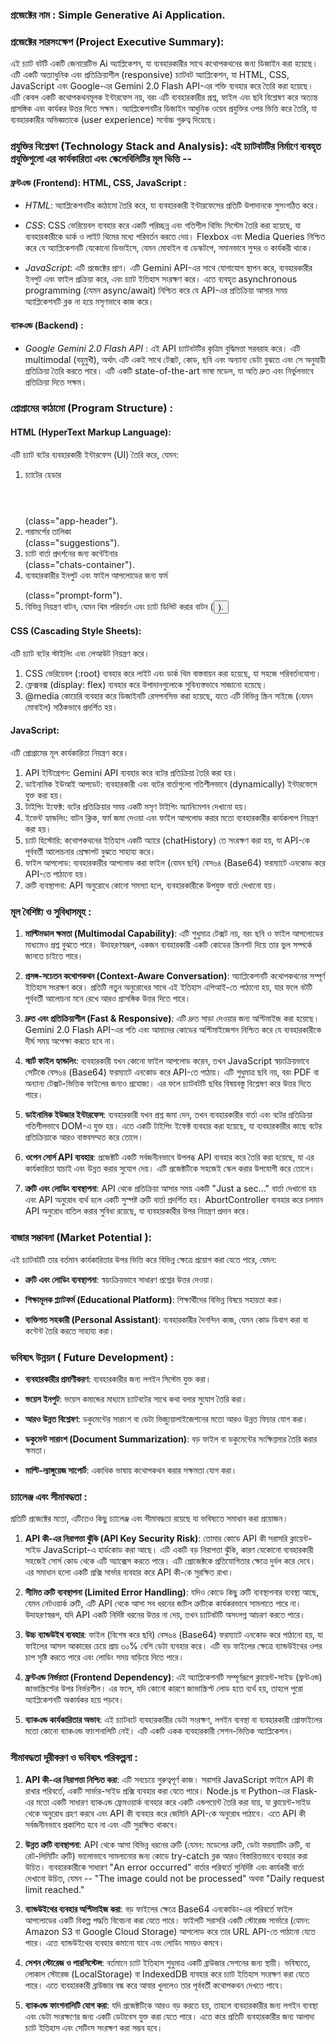 ### প্রজেক্টের নাম : Simple Generative Ai Application.

### প্রজেক্টের সারসংক্ষেপ (Project Executive Summary):

  এই চ্যাট বটটি একটি জেনারেটিভ Ai অ্যাপ্লিকেশন, যা ব্যবহারকারীর সাথে কথোপকথনের জন্য ডিজাইন করা হয়েছে। এটি একটি অত্যাধুনিক এবং প্রতিক্রিয়াশীল 
  (responsive) চ্যাটবট অ্যাপ্লিকেশন, যা HTML, CSS, JavaScript এবং Google-এর Gemini 2.0 Flash API-এর শক্তি ব্যবহার করে তৈরি করা হয়েছে। 
  এটি কেবল একটি কথোপকথনমূলক ইন্টারফেস নয়, বরং এটি ব্যবহারকারীর প্রশ্ন, ফাইল এবং ছবি বিশ্লেষণ করে অত্যন্ত প্রাসঙ্গিক এবং কার্যকর উত্তর দিতে সক্ষম। 
  অ্যাপ্লিকেশনটির ডিজাইন আধুনিক ওয়েব প্রযুক্তির ওপর ভিত্তি করে তৈরি, যা ব্যবহারকারীর অভিজ্ঞতাকে (user experience) সর্বোচ্চ গুরুত্ব দিয়েছে।

### প্রযুক্তির বিশ্লেষণ (Technology Stack and Analysis): এই চ্যাটবটটির নির্মাণে ব্যবহৃত প্রযুক্তিগুলো এর কার্যকারিতা এবং স্কেলেবিলিটির মূল ভিত্তি --

 #### ফ্রন্টএন্ড (Frontend): HTML, CSS, JavaScript :

  - *HTML*: অ্যাপ্লিকেশনটির কাঠামো তৈরি করে, যা ব্যবহারকারী ইন্টারফেসের প্রতিটি উপাদানকে সুসংগঠিত করে।

  - *CSS*: CSS ভেরিয়েবল ব্যবহার করে একটি পরিচ্ছন্ন এবং গতিশীল থিমিং সিস্টেম তৈরি করা হয়েছে, যা ব্যবহারকারীকে ডার্ক ও লাইট থিমের মধ্যে পরিবর্তন করতে দেয়। 
	Flexbox এবং Media Queries নিশ্চিত করে যে অ্যাপ্লিকেশনটি যেকোনো ডিভাইসে, যেমন মোবাইল বা ডেস্কটপে, সমানভাবে সুন্দর ও কার্যকরী থাকে।

  - *JavaScript*: এটি প্রজেক্টের প্রাণ। এটি Gemini API-এর সাথে যোগাযোগ স্থাপন করে, ব্যবহারকারীর ইনপুট এবং ফাইল প্রক্রিয়া করে, এবং চ্যাট ইতিহাস সংরক্ষণ করে। 
	এতে ব্যবহৃত asynchronous programming (যেমন async/await) নিশ্চিত করে যে API-এর প্রতিক্রিয়া আসার সময় অ্যাপ্লিকেশনটি ব্লক না হয়ে মসৃণভাবে কাজ করে।

 #### ব্যাকএন্ড (Backend) : 

  - *Google Gemini 2.0 Flash API* : এই API চ্যাটবটটির কৃত্রিম বুদ্ধিমত্তা সরবরাহ করে। এটি multimodal (বহুমুখী), অর্থাৎ এটি একই সাথে টেক্সট, কোড, ছবি এবং 
	অন্যান্য ডেটা বুঝতে এবং সে অনুযায়ী প্রতিক্রিয়া তৈরি করতে পারে। এটি একটি state-of-the-art ভাষা মডেল, যা অতি দ্রুত এবং নির্ভুলভাবে প্রতিক্রিয়া দিতে সক্ষম।

### প্রোগ্রামের কাঠামো (Program Structure) : 

 #### HTML (HyperText Markup Language): 
 এটি চ্যাট বটের ব্যবহারকারী ইন্টারফেস (UI) তৈরি করে, যেমন:

   1. চ্যাটের হেডার <header></header> (class="app-header").
   2. পরামর্শের তালিকা <ul></ul> (class="suggestions").
   3. চ্যাট বার্তা প্রদর্শনের জন্য কন্টেইনার <div></div> (class="chats-container").
   4. ব্যবহারকারীর ইনপুট এবং ফাইল আপলোডের জন্য ফর্ম <form></form> (class="prompt-form").
   5. বিভিন্ন নিয়ন্ত্রণ বাটন, যেমন থিম পরিবর্তন এবং চ্যাট ডিলিট করার বাটন (<button>).

 #### CSS (Cascading Style Sheets): 
 এটি চ্যাট বটের স্টাইলিং এবং লেআউট নিয়ন্ত্রণ করে।

   1. CSS ভেরিয়েবল (:root) ব্যবহার করে লাইট এবং ডার্ক থিম বাস্তবায়ন করা হয়েছে, যা সহজে পরিবর্তনযোগ্য।
   2. ফ্লেক্সবক্স (display: flex) ব্যবহার করে উপাদানগুলোকে সুবিন্যস্তভাবে সাজানো হয়েছে।
   3. @media কোয়েরি ব্যবহার করে ডিজাইনটি রেসপনসিভ করা হয়েছে, যাতে এটি বিভিন্ন স্ক্রিন সাইজে (যেমন মোবাইল) সঠিকভাবে প্রদর্শিত হয়।

 #### JavaScript: 
 এটি প্রোগ্রামের মূল কার্যকারিতা নিয়ন্ত্রণ করে।

   1. API ইন্টিগ্রেশন: Gemini API ব্যবহার করে বটের প্রতিক্রিয়া তৈরি করা হয়।
   2. ডাইনামিক ইউআই আপডেট: ব্যবহারকারী এবং বটের বার্তাগুলো গতিশীলভাবে (dynamically) ইন্টারফেসে যুক্ত করা হয়।
   3. টাইপিং ইফেক্ট: বটের প্রতিক্রিয়ার সময় একটি মসৃণ টাইপিং অ্যানিমেশন দেখানো হয়।
   4. ইভেন্ট হ্যান্ডলিং: বাটন ক্লিক, ফর্ম জমা দেওয়া এবং ফাইল আপলোড করার মতো ব্যবহারকারীর কার্যকলাপ নিয়ন্ত্রণ করা হয়।
   5. চ্যাট হিস্টোরি: কথোপকথনের ইতিহাস একটি অ্যারে (chatHistory) তে সংরক্ষণ করা হয়, যা API-কে পূর্ববর্তী আলোচনার প্রেক্ষাপট বুঝতে সাহায্য করে।
   6. ফাইল আপলোড: ব্যবহারকারীর আপলোড করা ফাইল (যেমন ছবি) বেস৬৪ (Base64) ফরম্যাটে এনকোড করে API-তে পাঠানো হয়।
   7. ত্রুটি ব্যবস্থাপনা: API অনুরোধে কোনো সমস্যা হলে, ব্যবহারকারীকে উপযুক্ত বার্তা দেখানো হয়।

### মূল বৈশিষ্ট্য ও সুবিধাসমূহ : 

  1. **মাল্টিমডাল ক্ষমতা (Multimodal Capability)**: এটি শুধুমাত্র টেক্সট নয়, বরং ছবি ও ফাইল আপলোডের মাধ্যমেও প্রশ্ন বুঝতে পারে। উদাহরণস্বরূপ, একজন ব্যবহারকারী 
	    একটি কোডের স্ক্রিনশট দিয়ে তার ভুল সম্পর্কে জানতে চাইতে পারে।

  2. **প্রসঙ্গ-সচেতন কথোপকথন (Context-Aware Conversation)**: অ্যাপ্লিকেশনটি কথোপকথনের সম্পূর্ণ ইতিহাস সংরক্ষণ করে। প্রতিটি নতুন অনুরোধের সাথে এই ইতিহাস 
	    এপিআই-তে পাঠানো হয়, যার ফলে বটটি পূর্ববর্তী আলোচনা মনে রেখে আরও প্রাসঙ্গিক উত্তর দিতে পারে।

  4. **দ্রুত এবং প্রতিক্রিয়াশীল (Fast & Responsive)**: এটি দ্রুত সাড়া দেওয়ার জন্য অপ্টিমাইজ করা হয়েছে। Gemini 2.0 Flash API-এর গতি এবং আমাদের কোডের
      অপ্টিমাইজেশন নিশ্চিত করে যে ব্যবহারকারীকে দীর্ঘ সময় অপেক্ষা করতে হবে না।

  5. **স্মার্ট ফাইল হ্যান্ডলিং**: ব্যবহারকারী যখন কোনো ফাইল আপলোড করেন, তখন JavaScript স্বয়ংক্রিয়ভাবে সেটিকে বেস৬৪ (Base64) ফরম্যাটে এনকোড করে API-তে পাঠায়। 
      এটি শুধুমাত্র ছবি নয়, বরং PDF বা অন্যান্য টেক্সট-ভিত্তিক ফাইলের জন্যও প্রযোজ্য। এর ফলে চ্যাটবটটি ছবির বিষয়বস্তু বিশ্লেষণ করে উত্তর দিতে পারে।

  6. **ডাইনামিক ইউজার ইন্টারফেস**: ব্যবহারকারী যখন প্রশ্ন জমা দেন, তখন ব্যবহারকারীর বার্তা এবং বটের প্রতিক্রিয়া গতিশীলভাবে DOM-এ যুক্ত হয়। এতে একটি টাইপিং ইফেক্ট 
	    ব্যবহার করা হয়েছে, যা ব্যবহারকারীর কাছে বটের প্রতিক্রিয়াকে আরও বাস্তবসম্মত করে তোলে।
     
  7. **ওপেন সোর্স API ব্যবহার**: প্রজেক্টটি একটি সর্বজনীনভাবে উপলব্ধ API ব্যবহার করে তৈরি করা হয়েছে, যা এর কার্যকারিতা যাচাই এবং উন্নত করার সুযোগ দেয়। এটি
      প্রজেক্টটিকে সহজেই স্কেল করার উপযোগী করে তোলে।

  8. **ত্রুটি এবং লোডিং ব্যবস্থাপনা**: API থেকে প্রতিক্রিয়া আসার সময় একটি "Just a sec..." বার্তা দেখানো হয় এবং API অনুরোধ ব্যর্থ হলে একটি সুস্পষ্ট ত্রুটি বার্তা প্রদর্শিত হয়।
      AbortController ব্যবহার করে চলমান API অনুরোধ বাতিল করার সুবিধা রয়েছে, যা ব্যবহারকারীর উপর নিয়ন্ত্রণ প্রদান করে।

### বাজার সম্ভাবনা (Market Potential ):
এই চ্যাটবটটি তার বর্তমান কার্যকারিতার উপর ভিত্তি করে বিভিন্ন ক্ষেত্রে প্রয়োগ করা যেতে পারে, যেমন:

  - **ত্রুটি এবং লোডিং ব্যবস্থাপনা**: স্বয়ংক্রিয়ভাবে সাধারণ প্রশ্নের উত্তর দেওয়া।
	
  - **শিক্ষামূলক প্ল্যাটফর্ম (Educational Platform)**: শিক্ষার্থীদের বিভিন্ন বিষয়ে সহায়তা করা।
	
  - **ব্যক্তিগত সহকারী (Personal Assistant)**: ব্যবহারকারীর দৈনন্দিন কাজ, যেমন কোড ডিবাগ করা বা কন্টেন্ট তৈরি করতে সাহায্য করা।

### ভবিষ্যৎ উন্নয়ন ( Future Development) :
  
  - **ব্যবহারকারীর প্রমাণীকরণ**: ব্যবহারকারীর জন্য লগইন সিস্টেম যুক্ত করা।

  - **ভয়েস ইনপুট**: ভয়েস কমান্ডের মাধ্যমে চ্যাটবটের সাথে কথা বলার সুযোগ তৈরি করা।

  - **আরও উন্নত বিশ্লেষণ**: ডকুমেন্টের সারাংশ বা ডেটা ভিজ্যুয়ালাইজেশনের মতো আরও উন্নত ফিচার যোগ করা।

  - **ডকুমেন্ট সারাংশ (Document Summarization)**: বড় ফাইল বা ডকুমেন্টের সংক্ষিপ্তসার তৈরি করার ক্ষমতা।

  - **মাল্টি-ল্যাঙ্গুয়েজ সাপোর্ট**: একাধিক ভাষায় কথোপকথন করার সক্ষমতা যোগ করা।

### চ্যালেঞ্জ এবং সীমাবদ্ধতা :
প্রতিটি প্রজেক্টের মতো, এটিতেও কিছু চ্যালেঞ্জ এবং সীমাবদ্ধতা রয়েছে যা ভবিষ্যতে সমাধান করা প্রয়োজন।

  1. **API কী-এর নিরাপত্তা ঝুঁকি (API Key Security Risk)**: তোমার কোডে API কী সরাসরি ক্লায়েন্ট-সাইড JavaScript-এ হার্ডকোড করা আছে। এটি একটি বড় নিরাপত্তা ঝুঁকি, 
	  কারণ যেকোনো ব্যবহারকারী সহজেই সোর্স কোড থেকে এটি অ্যাক্সেস করতে পারে। এটি প্রোজেক্টকে প্রতিযোগিতার ক্ষেত্রে দুর্বল করে দেবে। এর সমাধান হলো একটি প্রক্সি সার্ভার 
		ব্যবহার করে API কী-কে সুরক্ষিত রাখা।

  2. **সীমিত ত্রুটি ব্যবস্থাপনা (Limited Error Handling)**: যদিও কোডে কিছু ত্রুটি ব্যবস্থাপনার ব্যবস্থা আছে, যেমন নেটওয়ার্ক ত্রুটি, এটি API থেকে আসা সব ধরনের জটিল 
	  ত্রুটিকে কার্যকরভাবে সামলাতে পারে না। উদাহরণস্বরূপ, যদি API একটি নির্দিষ্ট ধরনের উত্তর না দেয়, তখন চ্যাটবটটি অসংলগ্ন আচরণ করতে পারে।

  3. **উচ্চ ব্যান্ডউইথ ব্যবহার**: ফাইল (বিশেষ করে ছবি) বেস৬৪ (Base64) ফরম্যাটে এনকোড করে পাঠানো হয়, যা ফাইলের আসল আকারের চেয়ে প্রায় ৩০% বেশি ডেটা ব্যবহার করে। 
	  এটি বড় ফাইলের ক্ষেত্রে ব্যান্ডউইথের ওপর চাপ সৃষ্টি করতে পারে এবং লোডিং সময় বাড়িয়ে দিতে পারে।

  4. **ফ্রন্টএন্ড নির্ভরতা (Frontend Dependency)**: এই অ্যাপ্লিকেশনটি সম্পূর্ণরূপে ক্লায়েন্ট-সাইড (ফ্রন্টএন্ড) জাভাস্ক্রিপ্টের উপর নির্ভরশীল। এর ফলে, যদি কোনো কারণে জাভাস্ক্রিপ্ট 
	  লোড হতে ব্যর্থ হয়, তাহলে পুরো অ্যাপ্লিকেশনটি অকার্যকর হয়ে পড়বে।

  5. **ব্যাকএন্ড কার্যকারিতার অভাব**: এই চ্যাটবটে ব্যবহারকারীর ডেটা সংরক্ষণ, লগইন ব্যবস্থা বা ব্যবহারকারী প্রোফাইলের মতো কোনো ব্যাকএন্ড ফাংশনালিটি নেই। এটি একটি 
	  একক ব্যবহারকারী সেশন-ভিত্তিক অ্যাপ্লিকেশন।
		
### সীমাবদ্ধতা দূরীকরণ ও ভবিষ্যৎ পরিকল্পনা :

  1. **API কী-এর নিরাপত্তা নিশ্চিত করা**: এটি সবচেয়ে গুরুত্বপূর্ণ কাজ। সরাসরি JavaScript ফাইলে API কী রাখার পরিবর্তে, একটি সার্ভার-সাইড প্রক্সি ব্যবহার করা যেতে পারে। 
	   Node.js বা Python-এর Flask-এর মতো একটি সাধারণ ব্যাকএন্ড ফ্রেমওয়ার্ক ব্যবহার করে একটি এন্ডপয়েন্ট তৈরি করা যায়, যা ক্লায়েন্ট-সাইড   থেকে অনুরোধ গ্রহণ করবে এবং 
		 API কী ব্যবহার করে জেমিনি API-কে অনুরোধ পাঠাবে। এতে API কী সর্বজনীনভাবে প্রকাশিত হবে না এবং এটি সুরক্ষিত থাকবে।

  2. **উন্নত ত্রুটি ব্যবস্থাপনা**: API থেকে আসা বিভিন্ন ধরনের ত্রুটি (যেমন: মডেলের ত্রুটি, ডেটা ফরম্যাটিং ত্রুটি, বা রেট-লিমিটিং ত্রুটি) ভালোভাবে সামলানোর জন্য কোডে try-catch 
	   ব্লক আরও বিস্তারিতভাবে ব্যবহার করা উচিত। ব্যবহারকারীকে সাধারণ "An error occurred" বার্তার পরিবর্তে সুনির্দিষ্ট এবং কার্যকরী বার্তা দেখানো উচিত, যেমন --
	   "The image could not be processed" অথবা "Daily request limit reached."

  3. **ব্যান্ডউইথের ব্যবহার অপ্টিমাইজ করা**: বড় ফাইলের ক্ষেত্রে Base64 এনকোডিং-এর পরিবর্তে ফাইল আপলোডের একটি বিকল্প পদ্ধতি বিবেচনা করা যেতে পারে। ফাইলটি সরাসরি 
	   একটি স্টোরেজ সার্ভারে (যেমন: Amazon S3 বা Google Cloud Storage) আপলোড করে তার URL API-তে পাঠানো যেতে পারে। এতে ব্যান্ডউইথের ব্যবহার কমানো যাবে এবং 
	   লোডিং সময়ও কমবে।

  4. **সেশন স্টোরেজ ও পারসিস্টেন্স**: বর্তমানে চ্যাট ইতিহাস শুধুমাত্র একটি ব্রাউজার সেশনের জন্য স্থায়ী। ভবিষ্যতে, লোকাল স্টোরেজ (LocalStorage) বা IndexedDB ব্যবহার করে 
	   চ্যাট ইতিহাস সংরক্ষণ করা যেতে পারে। এতে ব্যবহারকারী ব্রাউজার বন্ধ করে আবার খুললেও তার পূর্ববর্তী কথোপকথন দেখতে পাবে।

  5. **ব্যাকএন্ড ফাংশনালিটি যোগ করা**: যদি প্রজেক্টটিকে আরও বড় করতে হয়, তাহলে ব্যবহারকারীর জন্য লগইন ব্যবস্থা এবং ডেটা সংরক্ষণের জন্য একটি ডেটাবেস যুক্ত করা যেতে
	   পারে। এতে করে প্রতিটি ব্যবহারকারীর জন্য আলাদা চ্যাট ইতিহাস এবং সেটিংস সংরক্ষণ করা সম্ভব হবে।
  
 
